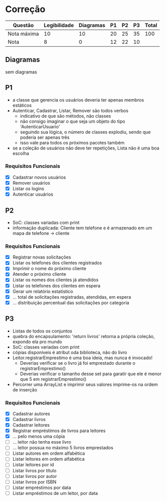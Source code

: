 # Correção

| Questão     | Legibilidade | Diagramas | P1 | P2 | P3 | Total |
|-------------|--------------|-----------|----|----|----|-------|
| Nota máxima | 10           | 10        | 20 | 25 | 35 | 100   |
| Nota        | 8            | 0         | 12 | 22 | 10 |       |

## Diagramas

sem diagramas

## P1

- a classe que gerencia os usuários deveria ter apenas membros estáticos
- Autenticar, Cadastrar, Listar, Remover são todos verbos
  - indicativo de que são métodos, não classes
  - não consigo imaginar o que seja um objeto do tipo 'AutenticarUsuario'
  - seguindo sua lógica, o número de classes explodiu, sendo que poderia ser apenas três
  - isso vale para todos os próximos pacotes também
- se a coleção de usuários não deve ter repetições, Lista não é uma boa escolha

### Requisitos Funcionais
- [x] Cadastrar novos usuários
- [x] Remover usuários
- [x] Listar os logins
- [x] Autenticar usuários

## P2

- SoC: classes variadas com print
- informação duplicada: Cliente tem telefone e é armazenado em um mapa de telefone -> cliente

### Requisitos Funcionais
- [x] Registrar novas solicitações
- [x] Listar os telefones dos clientes registrados
- [x] Imprimir o nome do próximo cliente
- [x] Atender o próximo cliente
- [x] Listar os nomes dos clientes já atendidos
- [x] Listar os telefones dos clientes em espera
- [x] Gerar um relatório estatístico
- [x] ... total de solicitações registradas, atendidas, em espera
- [x] ... distribuição percentual das solicitações por categoria

## P3

- Listas de todos os conjuntos
- quebra do encapsulamento: 'return livros' retorna a própria coleção, expondo ela pro mundo
- SoC: classes variadas com print
- cópias disponíveis é atribut oda biblioteca, não do livro
- Leitor.registrarEmprestimo é uma boa ideia, mas nunca é invocado!
  - Deverias verificar se o livro já foi emprestado durante o registrarEmprestimo()
  - Deverias verificar o tamanho desse set para garatir que ele é menor que 5 em registrarEmprestimo()
- Percorrer uma ArrayList e imprimir seus valores imprime-os na ordem de inserção

### Requisitos Funcionais
- [x] Cadastrar autores
- [x] Cadastrar livros
- [x] Cadastrar leitores
- [x] Registrar empréstimos de livros para leitores
- [x] ... pelo menos uma cópia
- [ ] ... leitor não tenha esse livro
- [ ] ... leitor possua no máximo 5 livros emprestados
- [ ] Listar autores em ordem alfabética
- [ ] Listar leitores em ordem alfabética
- [ ] Listar leitores por id
- [ ] Listar livros por título
- [ ] Listar livros por autor
- [ ] Listar livros por ISBN
- [ ] Listar empréstimos por data
- [ ] Listar empréstimos de um leitor, por data